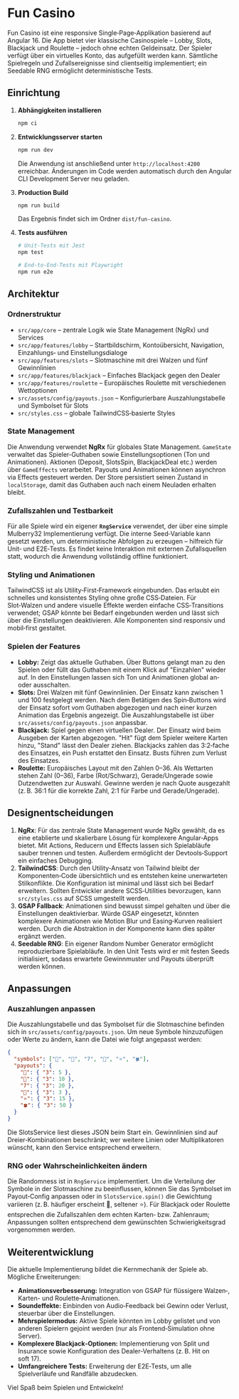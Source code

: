 # Fun Casino

Fun Casino ist eine responsive Single‐Page‐Applikation basierend auf Angular 16. Die App bietet vier klassische Casinospiele – Lobby, Slots, Blackjack und Roulette – jedoch ohne echten Geldeinsatz. Der Spieler verfügt über ein virtuelles Konto, das aufgefüllt werden kann. Sämtliche Spielregeln und Zufallsereignisse sind clientseitig implementiert; ein Seedable RNG ermöglicht deterministische Tests.

## Einrichtung

1. **Abhängigkeiten installieren**

   ```bash
   npm ci
   ```

2. **Entwicklungsserver starten**

   ```bash
   npm run dev
   ```

   Die Anwendung ist anschließend unter `http://localhost:4200` erreichbar. Änderungen im Code werden automatisch durch den Angular CLI Development Server neu geladen.

3. **Production Build**

   ```bash
   npm run build
   ```

   Das Ergebnis findet sich im Ordner `dist/fun-casino`.

4. **Tests ausführen**

   ```bash
   # Unit‐Tests mit Jest
   npm test

   # End‐to‐End‐Tests mit Playwright
   npm run e2e
   ```

## Architektur

### Ordnerstruktur

- `src/app/core` – zentrale Logik wie State Management (NgRx) und Services
- `src/app/features/lobby` – Startbildschirm, Kontoübersicht, Navigation, Einzahlungs‑ und Einstellungsdialoge
- `src/app/features/slots` – Slotmaschine mit drei Walzen und fünf Gewinnlinien
- `src/app/features/blackjack` – Einfaches Blackjack gegen den Dealer
- `src/app/features/roulette` – Europäisches Roulette mit verschiedenen Wettoptionen
- `src/assets/config/payouts.json` – Konfigurierbare Auszahlungstabelle und Symbolset für Slots
- `src/styles.css` – globale TailwindCSS‑basierte Styles

### State Management

Die Anwendung verwendet **NgRx** für globales State Management. `GameState` verwaltet das Spieler‑Guthaben sowie Einstellungsoptionen (Ton und Animationen). Aktionen (Deposit, SlotsSpin, BlackjackDeal etc.) werden über `GameEffects` verarbeitet. Payouts und Animationen können asynchron via Effects gesteuert werden. Der Store persistiert seinen Zustand in `localStorage`, damit das Guthaben auch nach einem Neuladen erhalten bleibt.

### Zufallszahlen und Testbarkeit

Für alle Spiele wird ein eigener **`RngService`** verwendet, der über eine simple Mulberry32 Implementierung verfügt. Die interne Seed‑Variable kann gesetzt werden, um deterministische Abfolgen zu erzeugen – hilfreich für Unit‑ und E2E‑Tests. Es findet keine Interaktion mit externen Zufallsquellen statt, wodurch die Anwendung vollständig offline funktioniert.

### Styling und Animationen

TailwindCSS ist als Utility‑First‑Framework eingebunden. Das erlaubt ein schnelles und konsistentes Styling ohne große CSS‐Dateien. Für Slot‑Walzen und andere visuelle Effekte werden einfache CSS‑Transitions verwendet; GSAP könnte bei Bedarf eingebunden werden und lässt sich über die Einstellungen deaktivieren. Alle Komponenten sind responsiv und mobil‑first gestaltet.

### Spielen der Features

- **Lobby:** Zeigt das aktuelle Guthaben. Über Buttons gelangt man zu den Spielen oder füllt das Guthaben mit einem Klick auf "Einzahlen" wieder auf. In den Einstellungen lassen sich Ton und Animationen global an‑ oder ausschalten.
- **Slots:** Drei Walzen mit fünf Gewinnlinien. Der Einsatz kann zwischen 1 und 100 festgelegt werden. Nach dem Betätigen des Spin‑Buttons wird der Einsatz sofort vom Guthaben abgezogen und nach einer kurzen Animation das Ergebnis angezeigt. Die Auszahlungstabelle ist über `src/assets/config/payouts.json` anpassbar.
- **Blackjack:** Spiel gegen einen virtuellen Dealer. Der Einsatz wird beim Ausgeben der Karten abgezogen. "Hit" fügt dem Spieler weitere Karten hinzu, "Stand" lässt den Dealer ziehen. Blackjacks zahlen das 3:2‑fache des Einsatzes, ein Push erstattet den Einsatz. Busts führen zum Verlust des Einsatzes.
- **Roulette:** Europäisches Layout mit den Zahlen 0–36. Als Wettarten stehen Zahl (0–36), Farbe (Rot/Schwarz), Gerade/Ungerade sowie Dutzendwetten zur Auswahl. Gewinne werden je nach Quote ausgezahlt (z. B. 36:1 für die korrekte Zahl, 2:1 für Farbe und Gerade/Ungerade).

## Designentscheidungen

1. **NgRx**: Für das zentrale State Management wurde NgRx gewählt, da es eine etablierte und skalierbare Lösung für komplexere Angular‐Apps bietet. Mit Actions, Reducern und Effects lassen sich Spielabläufe sauber trennen und testen. Außerdem ermöglicht der Devtools‑Support ein einfaches Debugging.
2. **TailwindCSS**: Durch den Utility‑Ansatz von Tailwind bleibt der Komponenten‐Code übersichtlich und es entstehen keine unerwarteten Stilkonflikte. Die Konfiguration ist minimal und lässt sich bei Bedarf erweitern. Sollten Entwickler andere SCSS‑Utilities bevorzugen, kann `src/styles.css` auf SCSS umgestellt werden.
3. **GSAP Fallback**: Animationen sind bewusst simpel gehalten und über die Einstellungen deaktivierbar. Würde GSAP eingesetzt, könnten komplexere Animationen wie Motion Blur und Easing‐Kurven realisiert werden. Durch die Abstraktion in der Komponente kann dies später ergänzt werden.
4. **Seedable RNG**: Ein eigener Random Number Generator ermöglicht reproduzierbare Spielabläufe. In den Unit Tests wird er mit festen Seeds initialisiert, sodass erwartete Gewinnmuster und Payouts überprüft werden können.

## Anpassungen

### Auszahlungen anpassen

Die Auszahlungstabelle und das Symbolset für die Slotmaschine befinden sich in `src/assets/config/payouts.json`. Um neue Symbole hinzuzufügen oder Werte zu ändern, kann die Datei wie folgt angepasst werden:

```json
{
  "symbols": ["🍒", "🔔", "7", "🍋", "⭐", "🍀"],
  "payouts": {
    "🍒": { "3": 5 },
    "🔔": { "3": 10 },
    "7": { "3": 20 },
    "🍋": { "3": 3 },
    "⭐": { "3": 15 },
    "🍀": { "3": 50 }
  }
}
```

Die SlotsService liest dieses JSON beim Start ein. Gewinnlinien sind auf Dreier‐Kombinationen beschränkt; wer weitere Linien oder Multiplikatoren wünscht, kann den Service entsprechend erweitern.

### RNG oder Wahrscheinlichkeiten ändern

Die Randomness ist in `RngService` implementiert. Um die Verteilung der Symbole in der Slotmaschine zu beeinflussen, können Sie das Symbolset im Payout‑Config anpassen oder in `SlotsService.spin()` die Gewichtung variieren (z. B. häufiger erscheint 🍒, seltener ⭐). Für Blackjack oder Roulette entsprechen die Zufallszahlen dem echten Karten‑ bzw. Zahlenraum; Anpassungen sollten entsprechend dem gewünschten Schwierigkeitsgrad vorgenommen werden.

## Weiterentwicklung

Die aktuelle Implementierung bildet die Kernmechanik der Spiele ab. Mögliche Erweiterungen:

- **Animationsverbesserung:** Integration von GSAP für flüssigere Walzen‑, Karten- und Roulette‑Animationen.
- **Soundeffekte:** Einbinden von Audio‑Feedback bei Gewinn oder Verlust, steuerbar über die Einstellungen.
- **Mehrspielermodus:** Aktive Spiele könnten im Lobby gelistet und von anderen Spielern gejoint werden (nur als Frontend‑Simulation ohne Server).
- **Komplexere Blackjack‑Optionen:** Implementierung von Split und Insurance sowie Konfiguration des Dealer‑Verhaltens (z. B. Hit on soft 17).
- **Umfangreichere Tests:** Erweiterung der E2E‑Tests, um alle Spielverläufe und Randfälle abzudecken.

Viel Spaß beim Spielen und Entwickeln!